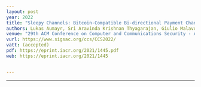 ```yaml
---
layout: post
year: 2022
title: "Sleepy Channels: Bitcoin-Compatible Bi-directional Payment Channels without Watchtowers"
authors: Lukas Aumayr, Sri Aravinda Krishnan Thyagarajan, Giulio Malavolta, Pedro Monero-Sánchez, Matteo Maffei
venue: "29th ACM Conference on Computer and Communications Security - ACM CCS 2022 (virtual)"
vurl: https://www.sigsac.org/ccs/CCS2022/
vatt: (accepted)
pdf: https://eprint.iacr.org/2021/1445.pdf
web: https://eprint.iacr.org/2021/1445


---
```



---


